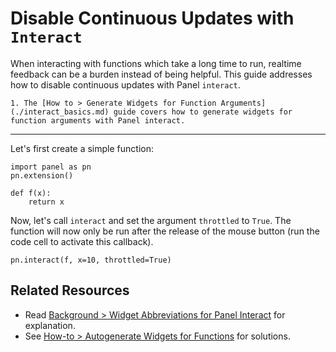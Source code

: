 # Disable Continuous Updates with `Interact`

When interacting with functions which take a long time to run, realtime feedback can be a burden instead of being helpful. This guide addresses how to disable continuous updates with Panel `interact`.

```{admonition} Prerequisites
1. The [How to > Generate Widgets for Function Arguments](./interact_basics.md) guide covers how to generate widgets for function arguments with Panel interact.
```

---

Let's first create a simple function:


```{pyodide}
import panel as pn
pn.extension()

def f(x):
    return x
```

Now, let's call `interact` and set the argument `throttled` to `True`. The function will now only be run after the release of the mouse button (run the code cell to activate this callback).

```{pyodide}
pn.interact(f, x=10, throttled=True)
```

## Related Resources

- Read [Background > Widget Abbreviations for Panel Interact](../../background/interact/interact_abbreviations.md) for explanation.
- See [How-to > Autogenerate Widgets for Functions](../interact/index.md) for solutions.
